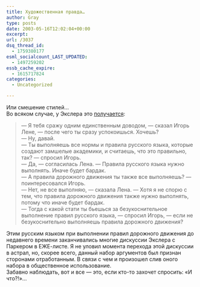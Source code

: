 ```yaml
---
title: Художественная правда…
author: Gray
type: posts
date: 2003-05-16T12:02:04+00:00
excerpt:
url: /3037
dsq_thread_id:
  - 1759380177
esml_socialcount_LAST_UPDATED:
  - 1497259202
essb_cache_expire:
  - 1615717824
categories:
  - Uncategorized

---
```








Или смешение стилей&#8230;  
Во всяком случае, у Экслера это [получается][1]:

> &#8212; Я тебя сражу одним единственным доводом, &#8212; сказал Игорь Лене, &#8212; после чего ты сразу успокоишься. Хочешь?  
> &#8212; Ну, давай.  
> &#8212; Ты выполняешь все нормы и правила русского языка, которые создают замшелые академики, и считаешь, что это правильно, так? &#8212; спросил Игорь.  
> &#8212; Да, &#8212; согласилась Лена. &#8212; Правила русского языка нужно выполнять. Иначе будет бардак.  
> &#8212; А правила дорожного движения ты также все выполняешь? &#8212; поинтересовался Игорь.  
> &#8212; Нет, не все выполняю, &#8212; сказала Лена. &#8212; Хотя я не спорю с тем, что правила дорожного движения также нужно выполнять, потому что иначе будет бардак.  
> &#8212; Тогда с какой стати ты бьешься за безукоснительное выполнение правил русского языка, &#8212; спросил Игорь, &#8212; если не безукоснительно выполняешь правила дорожного движения?

Этим русским языком при выполнении правил дорожного движения до недавнего времени заканчивались многие дискуссии Экслера с Паркером в ЕЖЕ-листе. Я не уловил момента перехода этой дискуссии в астрал, но, скорее всего, данный набор аргументов был признан сторонами отработанным. В связи с чем и произошел слив оного набора в общественное использование.  
Забавно наблюдать, вот и все &#8212; это, если кто-то захочет спросить: &#171;И что?!&#187;&#8230;

 [1]: http://www.exler.ru/ezhe03/14-05-2003.htm